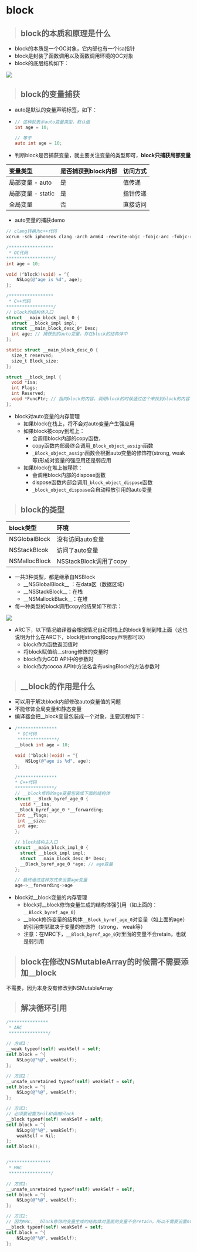 # block

> ## block的本质和原理是什么

* block的本质是一个OC对象，它内部也有一个isa指针
* block是封装了函数调用以及函数调用环境的OC对象
* block的底层结构如下：

![](../.gitbook/assets/2019112101.png)

> ## block的变量捕获

* auto是默认的变量声明标签，如下：
* ```objectivec
  // 这种就表示auto变量类型，默认值
  int age = 10;

  // 等于
  auto int age = 10;
  ```
* 判断block是否捕获变量，就主要关注变量的类型即可，**block只捕获局部变量**

| 变量类型 | 是否捕获到block内部 | 访问方式 |
| :--- | :--- | :--- |
| 局部变量 - auto | 是 | 值传递 |
| 局部变量 - static | 是 | 指针传递 |
| 全局变量 | 否 | 直接访问 |

* auto变量的捕获demo

```objectivec
// clang转换为c++代码
xcrun -sdk iphoneos clang -arch arm64 -rewrite-objc -fobjc-arc -fobjc-runtime=ios-8.0.0 main.m

/*****************
 * OC代码
******************/
int age = 10;

void (^block)(void) = ^{
    NSLog(@"age is %d", age);
};

/*****************
 * C++代码
******************/
// block的结构体入口
struct __main_block_impl_0 {
  struct __block_impl impl;
  struct __main_block_desc_0* Desc;
  int age; // 捕获到的auto变量，存在block的结构体中
};

static struct __main_block_desc_0 {
  size_t reserved;
  size_t Block_size;
};

struct __block_impl {
  void *isa;
  int Flags;
  int Reserved;
  void *FuncPtr; // 指向block的内容，调用block的时候通过这个来找到block的内容
};
```

* block对auto变量的内存管理
  * 如果block在栈上，将不会对auto变量产生强应用
  * 如果block被copy到堆上：
    * 会调用block内部的copy函数，
    * copy函数内部最终会调用`_Block_object_assign`函数
    * `_Block_object_assign`函数会根据auto变量的修饰符\(strong, weak 等\)形成对变量的强应用还是弱应用
  * 如果block在堆上被移除：
    * 会调用block内部的dispose函数
    * dispose函数内部会调用`_block_object_dispose`函数
    * `_block_object_dispoase`会自动释放引用的auto变量

> ## block的类型

| block类型 | 环境 |
| :--- | :--- |
| NSGlobalBlock | 没有访问auto变量 |
| NSStackBlcok | 访问了auto变量 |
| NSMallocBlock | NSStackBlock调用了copy |

* 一共3种类型，都是继承自NSBlock
  * \_\_NSGlobalBlock\_\_ ：在data区（数据区域）
  * \_\_NSStackBlock\_\_：在栈
  * \_\_NSMallockBlack\_\_：在堆
* 每一种类型的block调用copy的结果如下所示：

![](../.gitbook/assets/2019112103.png)

* ARC下，以下情况编译器会根据情况自动将栈上的block复制到堆上面（这也说明为什么在ARC下，block用strong和copy声明都可以）
  * block作为函数返回值时
  * 将block赋值给\_\_strong修饰的变量时
  * block作为GCD API中的参数时
  * block作为cocoa API中方法名含有usingBlock的方法参数时

> ## \_\_block的作用是什么

* 可以用于解决block内部修改auto变量值的问题
* 不能修饰全局变量和静态变量
* 编译器会把\_\_block变量包装成一个对象，主要流程如下：
* ```objectivec
  /***************
   * OC代码
   ***************/
  __block int age = 10;

  void (^block)(void) = ^{
      NSLog(@"age is %d", age);
  };

  /***************
  * C++代码
  ***************/
  // __block修饰的age变量包装成下面的结构体
  struct __Block_byref_age_0 {
    void *__isa;
  __Block_byref_age_0 *__forwarding;
   int __flags;
   int __size;
   int age;
  };

  // block结构主入口
  struct __main_block_impl_0 {
    struct __block_impl impl;
    struct __main_block_desc_0* Desc;
    __Block_byref_age_0 *age; // age变量
  };

  // 最终通过这种方式来设置age变量
  age->__forwarding->age
  ```
* block对\_\_block变量的内存管理
  * block对\_\_block修饰变量生成的结构体强引用（如上面的：`__Block_byref_age_0`）
  * \_\_block修饰变量的结构体`__Block_byref_age_0`对变量（如上面的age）的引用类型取决于变量的修饰符（strong， weak等）
  * 注意：在MRC下，`__Block_byref_age_0`对里面的变量不会retain，也就是弱引用

> ## block在修改NSMutableArray的时候需不需要添加\_\_block

不需要，因为本身没有修改到NSMutableArray

> ## 解决循环引用

```objectivec
/***************
 * ARC
 ***************/

// 方式1：
__weak typeof(self) weakSelf = self;
self.block = ^{
    NSLog(@"%@", weakSelf);
};

// 方式2：
__unsafe_unretained typeof(self) weakSelf = self;
self.block = ^{
    NSLog(@"%@", weakSelf);
};

// 方式3:
// 必须要设置为nil和调用block
__block typeof(self) weakSelf = self;
self.block = ^{
    NSLog(@"%@", weakSelf);
    weakSelf = Nil;
};
self.block();


/****************
 * MRC
 ****************/

// 方式1:
__unsafe_unretained typeof(self) weakSelf = self;
self.block = ^{
    NSLog(@"%@", weakSelf);
};

// 方式2:
// 因为MRC，__block修饰的变量生成的结构体对里面的变量不会retain，所以不需要设置nil
__block typeof(self) weakSelf = self;
self.block = ^{
    NSLog(@"%@", weakSelf);
};
```



